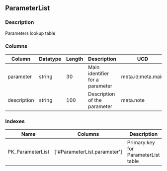 ## ParameterList
### Description
Parameters lookup table
### Columns
| Column | Datatype | Length | Description | UCD | Nullable |
| --- | --- | --- | --- | --- | --- |
| parameter | string | 30 | Main identifier for a parameter | meta.id;meta.main | False |
| description | string | 100 | Description of the parameter | meta.note | True |

### Indexes
| Name | Columns | Description |
| --- | --- | --- |
| PK_ParameterList | ['#ParameterList.parameter'] | Primary key for ParameterList table |

